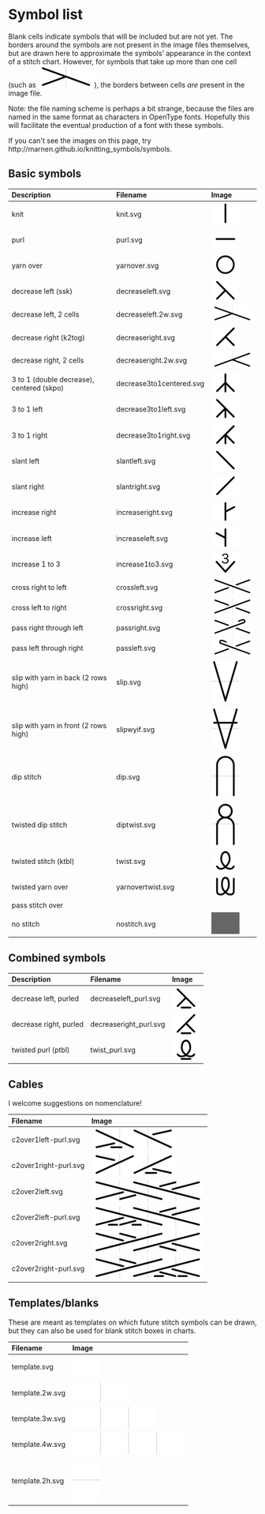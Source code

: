 # Symbol list

Blank cells indicate symbols that will be included but are not yet. The <span class='bordered'>borders</span> around the symbols are not present in the image files themselves, but are drawn here to approximate the symbols’ appearance in the context of a stitch chart. However, for symbols that take up more than one cell (such as ![decrease left, 2 cells](../JIS/decreaseleft.2w.svg)), the borders between cells _are_ present in the image file.

Note: the file naming scheme is perhaps a bit strange, because the files are named in the same format as characters in OpenType fonts. Hopefully this will facilitate the eventual production of a font with these symbols.

<p class='hidden'>If you can't see the images on this page, try http://marnen.github.io/knitting_symbols/symbols.</p>

## Basic symbols

| Description                               | Filename                 | Image                                                   |
|:------------------------------------------|:-------------------------|:--------------------------------------------------------|
| knit                                      | knit.svg                 | ![knit](../JIS/knit.svg)                                |
| purl                                      | purl.svg                 | ![purl](../JIS/purl.svg)                                |
| yarn over                                 | yarnover.svg             | ![yarn over](../JIS/yarnover.svg)                       |
| decrease left (ssk)                       | decreaseleft.svg         | ![decrease left](../JIS/decreaseleft.svg)               |
| decrease left, 2 cells                    | decreaseleft.2w.svg      | ![decrease left, 2 cells](../JIS/decreaseleft.2w.svg)   |
| decrease right (k2tog)                    | decreaseright.svg        | ![decrease right](../JIS/decreaseright.svg)             |
| decrease right, 2 cells                   | decreaseright.2w.svg     | ![decrease right, 2 cells](../JIS/decreaseright.2w.svg) |
| 3 to 1 (double decrease), centered (skpo) | decrease3to1centered.svg | ![3 to 1 centered](../JIS/decrease3to1centered.svg)     |
| 3 to 1 left                               | decrease3to1left.svg     | ![3 to 1 left](../JIS/decrease3to1left.svg)             |
| 3 to 1 right                              | decrease3to1right.svg    | ![3 to 1 right](../JIS/decrease3to1right.svg)           |
| slant left                                | slantleft.svg            | ![slant left](../JIS/slantleft.svg)                     |
| slant right                               | slantright.svg           | ![slant right](../JIS/slantright.svg)                   |
| increase right                            | increaseright.svg        | ![increase right](../JIS/increaseright.svg)             |
| increase left                             | increaseleft.svg         | ![increase left](../JIS/increaseleft.svg)               |
| increase 1 to 3                           | increase1to3.svg         | ![1 to 3](../JIS/increase1to3.svg)                      |
| cross right to left                       | crossleft.svg            | ![cross left](../JIS/crossleft.svg)                     |
| cross left to right                       | crossright.svg           | ![cross right](../JIS/crossright.svg)                   |
| pass right through left                   | passright.svg            | ![pass right](../JIS/passright.svg)                     |
| pass left through right                   | passleft.svg             | ![pass left](../JIS/passleft.svg)                       |
| slip with yarn in back (2 rows high)      | slip.svg                 | ![slip](../JIS/slip.svg)                                |
| slip with yarn in front (2 rows high)     | slipwyif.svg             | ![slip with yarn in front](../JIS/slipwyif.svg)         |
| dip stitch                                | dip.svg                  | ![dip](../JIS/dip.svg)                                  |
| twisted dip stitch                        | diptwist.svg             | ![twisted dip](../JIS/diptwist.svg)                     |
| twisted stitch (ktbl)                     | twist.svg                | ![twist](../JIS/twist.svg)                              |
| twisted yarn over                         | yarnovertwist.svg        | ![twisted yarn over](../JIS/yarnovertwist.svg)          |
| pass stitch over                          |                          |                                                         |
| no stitch                                 | nostitch.svg             | ![no stitch](../JIS/nostitch.svg)                       |

## Combined symbols

| Description            | Filename               | Image                                                    |
|:-----------------------|:-----------------------|:---------------------------------------------------------|
| decrease left, purled  | decreaseleft_purl.svg  | ![decrease left, purled](../JIS/decreaseleft_purl.svg)   |
| decrease right, purled | decreaseright_purl.svg | ![decrease right, purled](../JIS/decreaseright_purl.svg) |
| twisted purl (ptbl)    | twist_purl.svg         | ![twisted purl](../JIS/twist_purl.svg)                   |

## Cables

I welcome suggestions on nomenclature!

| Filename              | Image                                                 |
|:----------------------|:------------------------------------------------------|
| c2over1left-purl.svg  | ![2 over 1 left, purl](../JIS/c2over1left-purl.svg)   |
| c2over1right-purl.svg | ![2 over 1 right, purl](../JIS/c2over1right-purl.svg) |
| c2over2left.svg       | ![2 over 2 left](../JIS/c2over2left.svg)              |
| c2over2left-purl.svg  | ![2 over 2 left, purl](../JIS/c2over2left-purl.svg)   |
| c2over2right.svg      | ![2 over 2 right](../JIS/c2over2right.svg)            |
| c2over2right-purl.svg | ![2 over 2 right, purl](../JIS/c2over2right-purl.svg) |

## Templates/blanks

These are meant as templates on which future stitch symbols can be drawn, but they can also be used for blank stitch boxes in charts.

| Filename        | Image                               |
|:----------------|:------------------------------------|
| template.svg    | ![single cell](../JIS/template.svg) |
| template.2w.svg | ![2 cells](../JIS/template.2w.svg)  |
| template.3w.svg | ![3 cells](../JIS/template.3w.svg)  |
| template.4w.svg | ![4 cells](../JIS/template.4w.svg)  |
| template.2h.svg | ![2 rows](../JIS/template.2h.svg)   |

